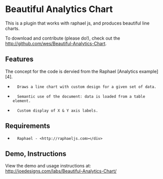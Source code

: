 # Beautiful Analytics Chart #

This is a plugin that works with raphael js, and produces beautiful line charts.

To download and contribute (please do!), check out the http://github.com/wes/Beautiful-Analytics-Chart. 

## Features ##

The concept for the code is dervied from the Raphael [Analytics example][4].

*		Draws a line chart with custom design for a given set of data.
*		Semantic use of the document: data is loaded from a table element.
*		Custom display of X & Y axis labels.

## Requirements ##

*		Raphael - <http://raphaeljs.com></div> 

## Demo, Instructions ##

View the demo and usage instructions at:
http://joedesigns.com/labs/Beautiful-Analytics-Chart/
